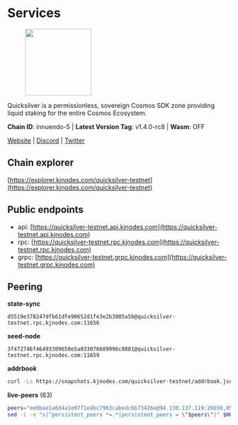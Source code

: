 # Services

<figure><img src="https://raw.githubusercontent.com/kj89/testnet_manuals/main/pingpub/logos/quicksilver.png" width="150" alt=""><figcaption></figcaption></figure>

Quicksilver is a permissionless, sovereign Cosmos SDK zone providing liquid staking for the entire Cosmos Ecosystem.

**Chain ID**: innuendo-5 | **Latest Version Tag**: v1.4.0-rc8 | **Wasm**: OFF

[Website](https://quicksilver.zone) | [Discord](https://discord.gg/quicksilverprotocol) | [Twitter](https://twitter.com/quicksilverzone)




## Chain explorer
[https://explorer.kjnodes.com/quicksilver-testnet](https://explorer.kjnodes.com/quicksilver-testnet)

## Public endpoints

* api: [https://quicksilver-testnet.api.kjnodes.com](https://quicksilver-testnet.api.kjnodes.com)
* rpc: [https://quicksilver-testnet.rpc.kjnodes.com](https://quicksilver-testnet.rpc.kjnodes.com)
* grpc: [https://quicksilver-testnet.grpc.kjnodes.com](https://quicksilver-testnet.grpc.kjnodes.com)

## Peering

**state-sync**

```text
d5519e378247dfb61dfe90652d1fe3e2b3005a5b@quicksilver-testnet.rpc.kjnodes.com:11656
```

**seed-node**

```text
3f472746f46493309650e5a033076689996c8881@quicksilver-testnet.rpc.kjnodes.com:11659
```

**addrbook**
```bash
curl -Ls https://snapshots.kjnodes.com/quicksilver-testnet/addrbook.json > $HOME/.quicksilverd/config/addrbook.json
```

**live-peers** (63)
```bash
peers="ee6bae1a6d4a1e07f1e4bc7963cabedc6b73426e@94.130.137.119:26656,0551eaa0db7097274410ee27a71672817e314b83@167.235.245.191:26656,41f7d7004cace7bd1760a5f980a86123700c8f1d@185.146.148.116:26656,4ccdccd18a480f13af85aa798356c1bf856f5c20@88.208.57.200:11656,03332cdbc3d354846a18992effbb8c20aa28f52a@65.21.133.125:28656,0a3ac40a7a4ce35978c4da97be2eb6974bc3c58b@185.252.233.217:46656,e25a748120c9608c1d2a70fafa75178d862b3463@178.18.254.211:10656,d5519e378247dfb61dfe90652d1fe3e2b3005a5b@65.109.68.190:11656,bdb93c655989b2c1882339fabb013317066dda56@95.214.52.138:26676,cc745e98b4dc9b83c5a74d41f576feda73902dfd@65.109.38.54:20026,e0f0703e9ce343c46e0ec01b19216715e817b358@65.109.85.170:28656,926ce3f8ce4cda6f1a5ee97a937a44f59ff28fbf@65.108.13.176:26656,22a393fe9174c29081ad8aeaf14ce01b9a79d8c6@159.203.28.113:26656,70c7663dba3b5181f1c3b8c92824dad070771ac6@217.13.223.167:56656,3c48a780b85d248e34e63eca5d44c624f93d09d5@135.181.59.162:11156,a49d8d304e96350272dca24934b8295bc81d75d2@23.227.200.10:26656,42f87cb55d5fdd222da28023613c66857398c4b8@5.22.223.252:26656,f0621c59ca7cfba98015ae2a47886fc3d9c0020c@94.130.132.227:2060,1c4274460224753e8080d0efd16c0ed88fe27fc0@51.195.145.103:26656,f7edad3ff5a85d039e7de12067c63064c5b42d63@46.4.121.72:11656,97377c16946f8e1fa69e7c2c6b7feb32c2090f09@116.202.227.117:11656,e6bf4eca6a11035c06be529cb8c3758c2c00908f@213.170.135.20:26656,af8cfa944802a9bd510fc3407950a15e8be86c31@213.239.217.52:30656,796e72ffc343c187cd5e8397c0c09c0671d228e0@185.16.39.51:26656,521eabb3f5a0698476baf22c45aaef396399da10@135.181.183.93:24656,d160a8908b44f2a44ce17e0be1f9056b58993b9c@65.21.139.170:21026,532625a997a6f891405202968607f72afe004f15@202.61.225.157:26666,b91f0ece92f0e2cc264176b29b51a6db886e020c@84.46.246.109:26656,46f97e49a49694aead28c27be2c19300f509e273@65.108.129.94:26656,858ba6bc33a6d13fdd9ddad344d788dcf91cf565@142.132.151.99:15651,8ff8a186fe9cbc70d0f34891fa051f87e561a48b@158.160.0.93:26656,78d271e4b4692ff1ee8490f3825a541558b31870@65.21.95.46:28656,74abcb5243d4ffc43de6ad1a288d8e50adcd467e@65.109.80.176:20656,3519e61e653db97f5d1c7f1bec9b0072bca4d5fe@144.76.45.59:16656,d4d83e209a2b096859821228ea17475f9a487a48@23.88.0.170:15651,1452d484454c0f93ddf3cbf987ce1b9cadd8f23f@65.21.95.180:37656,025e1a9ba7e536e1db47569b55081f7adf6d2f9e@95.217.83.28:26636,78acdbabc08231765444b3143a222d433a5157e1@142.132.205.94:15651,25b8b792bb14e8bfdcdfa163a14710d5645a4eba@148.251.91.77:20656,dc88be3a0075ce429a423237abe223a9528ce0df@65.108.204.119:31656,e9b75422d381ffdca96be02fda0de4cc8a4eb3bf@51.195.234.240:26656,301c795b14f8988d33ec4e602b575a16a0585212@195.14.6.141:26656,a37474c1f254cd4b16d924327a755c914e8e7d86@65.109.30.53:26656,b06ee574cf0b8641611c709a36b21c103d968c18@162.55.245.219:11656,a637b94cb989909cc182623748ef179b0659f148@65.109.23.114:11156,5c2a752c9b1952dbed075c56c600c3a79b58c395@95.214.55.232:27026,2be586e675b0f55c96905cc83496861c64112f44@65.108.99.224:56656,3db223309faddff11fa190364445390218e3663b@198.244.203.181:26656,f8892cba967c0a182374a728cdd28a3a538f1d3a@89.58.28.70:26656,13564ca7ffcc8fa6bcc6d405c96fe8c724ec17da@88.99.213.25:11656,9e0604571aa20314c2261d70b7d8823414702715@51.159.141.209:26656,7fe3007cba4de49584cbdad9489ffecfc9651c57@65.108.79.246:26673,66f9d8f52a4637dc9215cdaa8dc2977633e52bbf@157.90.176.184:16656,c9a74cdd754a8ccc9243ac2b245e4caaa78695aa@45.85.147.96:26656,d1eea0f6a2b41757f7ba22e12235c0d7d6bb621c@198.244.203.194:26656,479f22d28d830b4baafc0a25084cd7d4ef014a2e@65.108.71.202:26656,9434d151be05e013cb0f20d27b699c8272ec4c89@65.109.82.111:29656,be637bd74973424c825c14c99b71f652fbabb48e@65.21.123.172:22656,87d4e2b90141d5d52ed04387db4a46408c3fd66c@35.228.160.230:26656,df10d618cfc818e5943f5eefd81f4df265f8393e@207.180.243.64:11656,1a178dec165fad14ab1b2fb6832dd092f6ab7a5b@65.109.23.182:21026,6c31ea769b18d7b20b2d738df7778fb9fc3fc380@18.236.225.32:26656,a288baa951cbe92b253c01c3936d930af1d56424@5.161.142.236:26656"
sed -i -e "s|^persistent_peers *=.*|persistent_peers = \"$peers\"|" $HOME/.quicksilverd/config/config.toml
```
